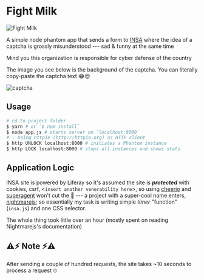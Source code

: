 # Fight Milk

![Fight Milk](https://raw.githubusercontent.com/utopiaio/Fight-Milk/master/Fight-Milk.png "Fight Milk")

A simple node phantom app that sends a form to [INSA](http://www.insa.gov.et/registrationapplication) where the idea of a captcha is grossly misunderstood --- sad & funny at the same time

Mind you this organization is responsible for cyber defense of the country

The image you see below is the background of the captcha. You can literally copy-paste the captcha text 😂😔

![captcha](http://www.insa.gov.et/PartnerRegistrationForm-portlet/images/capchaback.png)

## Usage
```bash
# cd to project folder
$ yarn # or `$ npm install`
$ node app.js # starts server on `localhost:8000`
# 💡 Using httpie (http://httpie.org) as HTTP client
$ http UNLOCK localhost:8000 # initiates a Phantom instance
$ http LOCK localhost:8000 # stops all instances and shows stats
```

## Application Logic

INSA site is powered by Liferay so it's assumed the site is ***protected*** with cookies, csrf, <`insert another venerability here`>, so using [cheerio](https://www.npmjs.com/package/cheerio) and [superagent](https://visionmedia.github.io/superagent/) won't cut the 🧀 --- a project with a super-cool name enters, [nightmarejs](http://www.nightmarejs.org); so essentially my task is writing simple *timer* "function" (`insa.js`) and one CSS selector.

The whole thing took little over an hour (mostly spent on reading Nightmarejs's documentation)

## ⚠️⚡️ Note ⚡️⚠️
After sending a couple of hundred requests, the site takes ~10 seconds to process a request ⏲
